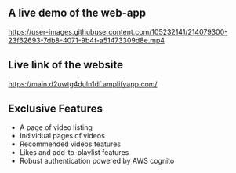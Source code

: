 ## A live demo of the web-app


https://user-images.githubusercontent.com/105232141/214079300-23f62693-7db8-4071-9b4f-a51473309d8e.mp4

## Live link of the website
https://main.d2uwtg4duln1df.amplifyapp.com/

## Exclusive Features
- A page of video listing
- Individual pages of videos
- Recommended videos features
- Likes and add-to-playlist features
- Robust authentication powered by AWS cognito

